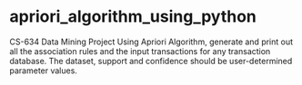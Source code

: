 # apriori_algorithm_using_python
CS-634 Data Mining Project
Using Apriori Algorithm, generate and print out all the association rules and the input transactions for any transaction database.
The dataset, support and confidence should be user-determined parameter values.

